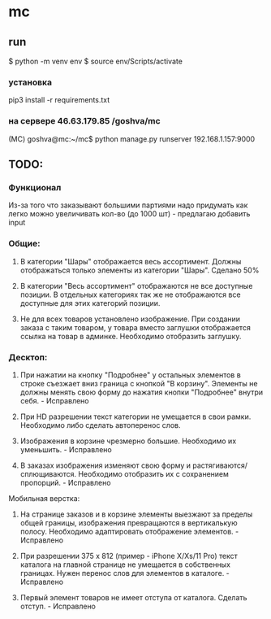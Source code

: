 # mc

## run

$ python -m venv env
$ source env/Scripts/activate

### установка

pip3 install -r requirements.txt

### на сервере 46.63.179.85  /goshva/mc

(MC) goshva@mc:~/mc$ python manage.py runserver 192.168.1.157:9000


## TODO:
### Функционал

Из-за того что заказывают большими партиями надо  придумать как легко можно увеличивать кол-во (до 1000 шт) - предлагаю добавить input

### Общие:

1. В категории "Шары" отображается весь ассортимент. Должны отображаться только элементы из категории "Шары". Сделано 50%

2. В категории "Весь ассортимент" отображаются не все доступные позиции.
В отдельных категориях так же не отображаются все доступные для этих категорий позиции.

3. Не для всех товаров установлено изображение. При создании заказа с таким товаром, у товара вместо заглушки отображается ссылка на товар в админке. Необходимо отобразить заглушку.

### Десктоп:

1. При нажатии на кнопку "Подробнее" у остальных элементов в строке съезжает вниз граница с кнопкой "В корзину".
Элементы не должны менять свою форму до нажатия кнопки "Подробнее" внутри себя. - Исправлено

2. При HD разрешении текст категории не умещается в свои рамки. Необходимо либо сделать автоперенос слов.

3. Изображения в корзине чрезмерно большие. Необходимо их уменьшить. - Исправлено

4. В заказах изображения изменяют свою форму и растягиваются/сплющиваются. Необходимо отобразить их с сохранением пропорций. - Исправлено

Мобильная верстка:

1. На странице заказов и в корзине элементы выезжают за пределы общей границы, изображения превращаются в вертикалькую полосу.
Необходимо адаптировать отображение элементов. - Исправлено

2. При разрешении 375 x 812 (пример - iPhone X/Xs/11 Pro) текст каталога на главной странице не умещается в собственных границах. Нужен перенос слов для элементов в каталоге. - Исправлено

3. Первый элемент товаров не имеет отступа от каталога. Сделать отступ. - Исправлено
